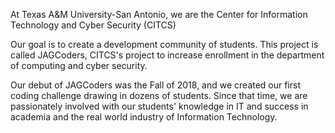 At Texas A&M University-San Antonio, we are the Center for Information Technology and Cyber Security (CITCS)

Our goal is to create a development community of students. This project is called JAGCoders, CITCS's project to increase enrollment in the department of computing and cyber security. 

Our debut of JAGCoders was the Fall of 2018, and we created our first coding challenge drawing in dozens of students. Since that time, we are passionately involved with our students' knowledge in IT and success in academia and the real world industry of Information Technology.
